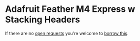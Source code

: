 # Adafruit Feather M4 Express w Stacking Headers
If there are no [open requests](../../../../issues?q=is%3Aissue+is%3Aopen+%22Adafruit+Feather+M4+Express+w+Stacking+Headers%22+in%3Atitle) you're welcome to [borrow this](../../../../issues/new?title=Borrow+request+for+Adafruit+Feather+M4+Express+w+Stacking+Headers&body=1+piece+of+%5Bthis%5D%28..%2Fblob%2Fmain%2F.%2FHardware%2FMicrocontrollers%2FAdafruit_Feather_M4_Express_w_Stacking_Headers.md%29+for+~2+weeks.).
